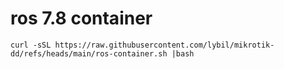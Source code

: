 # ros 7.8 container 
```
curl -sSL https://raw.githubusercontent.com/lybil/mikrotik-dd/refs/heads/main/ros-container.sh |bash 
```
